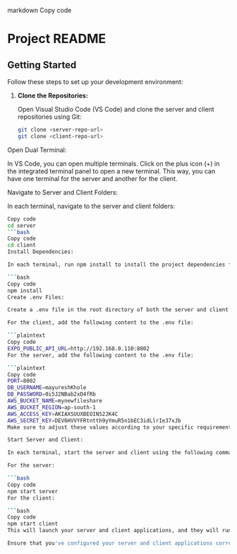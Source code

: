 markdown
Copy code
# Project README

## Getting Started

Follow these steps to set up your development environment:

1. **Clone the Repositories:**

   Open Visual Studio Code (VS Code) and clone the server and client repositories using Git:

   ```bash
   git clone <server-repo-url>
   git clone <client-repo-url>
Open Dual Terminal:

In VS Code, you can open multiple terminals. Click on the plus icon (+) in the integrated terminal panel to open a new terminal. This way, you can have one terminal for the server and another for the client.

Navigate to Server and Client Folders:

In each terminal, navigate to the server and client folders:

```bash
Copy code
cd server
```bash
Copy code
cd client
Install Dependencies:

In each terminal, run npm install to install the project dependencies for both the server and client:

```bash
Copy code
npm install
Create .env Files:

Create a .env file in the root directory of both the server and client folders. You can use VS Code or a text editor to create these files.

For the client, add the following content to the .env file:

```plaintext
Copy code
EXPO_PUBLIC_API_URL=http://192.168.0.110:8002
For the server, add the following content to the .env file:

```plaintext
Copy code
PORT=8002
DB_USERNAME=mayureshKhole
DB_PASSWORD=0i5J2NBab2xD4fRb
AWS_BUCKET_NAME=mynewfileshare
AWS_BUCKET_REGION=ap-south-1
AWS_ACCESS_KEY=AKIAXSUUXBEOIN52JK4C
AWS_SECRET_KEY=DEV6HVVYFRtntth9yYmuR5n1bEC3idLlrIe37xJb
Make sure to adjust these values according to your specific requirements.

Start Server and Client:

In each terminal, start the server and client using the following commands:

For the server:

```bash
Copy code
npm start server
For the client:

```bash
Copy code
npm start client
This will launch your server and client applications, and they will run concurrently.

Ensure that you've configured your server and client applications correctly to work together with these environment variables and that you've installed the necessary dependencies. If you encounter any issues, check for error messages in the terminals to help diagnose the problem.
